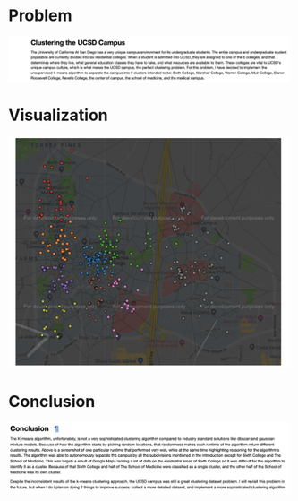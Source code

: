 # Problem
![alt text](https://github.com/SrikarPrayaga06/UCSD-Res-Hall-Clustering/blob/master/Screen%20Shot%202020-06-18%20at%2012.43.27%20PM.png)
# Visualization 
![alt text](https://github.com/SrikarPrayaga06/UCSD-Res-Hall-Clustering/blob/master/Screen%20Shot%202020-06-18%20at%2012.43.53%20PM.png)
# Conclusion
![alt text](https://github.com/SrikarPrayaga06/UCSD-Res-Hall-Clustering/blob/master/Screen%20Shot%202020-06-18%20at%2012.44.07%20PM.png)
